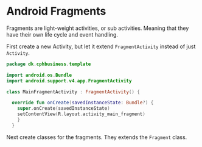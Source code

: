 # Android Fragments

Fragments are light-weight activities, or sub activities.
Meaning that they have their own life cycle and event handling.

First create a new Activity, but let it extend `FragmentActivity` instead of just `Activity`.

```kotlin
package dk.cphbusiness.template

import android.os.Bundle
import android.support.v4.app.FragmentActivity

class MainFragmentActivity : FragmentActivity() {

  override fun onCreate(savedInstanceState: Bundle?) {
    super.onCreate(savedInstanceState)
    setContentView(R.layout.activity_main_fragment)
    }
  }
```

Next create classes for the fragments. They extends the `Fragment` class.
